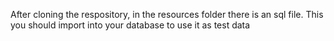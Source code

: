 After cloning the respository, in the resources folder there is an sql file. This you should import into your database to use it as test data
